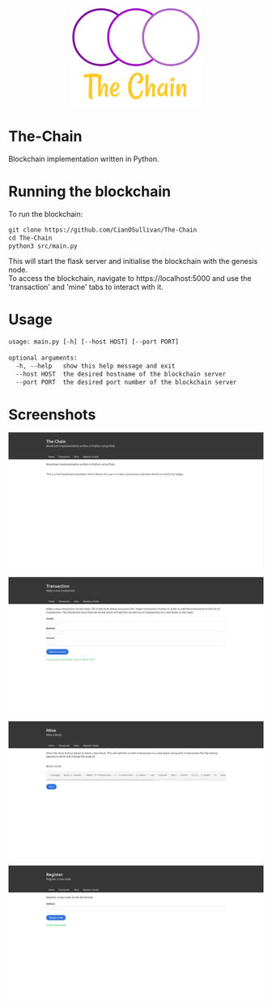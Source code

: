 <div align="center">
	<img width="256" src="assets/logo.png" alt="The Chain logo">
</div>

# The-Chain
Blockchain implementation written in Python.

# Running the blockchain
To run the blockchain:

```
git clone https://github.com/CianOSullivan/The-Chain
cd The-Chain
python3 src/main.py
```

This will start the flask server and initialise the blockchain with the genesis node.  
To access the blockchain, navigate to https://localhost:5000 and use the 'transaction' and 'mine' tabs to interact with it.

# Usage

```
usage: main.py [-h] [--host HOST] [--port PORT]

optional arguments:
  -h, --help   show this help message and exit
  --host HOST  the desired hostname of the blockchain server
  --port PORT  the desired port number of the blockchain server
```

# Screenshots

![Home](assets/home.png)

![Transaction](assets/transaction.png)

![Mine](assets/mine.png)

![Node](assets/node.png)
